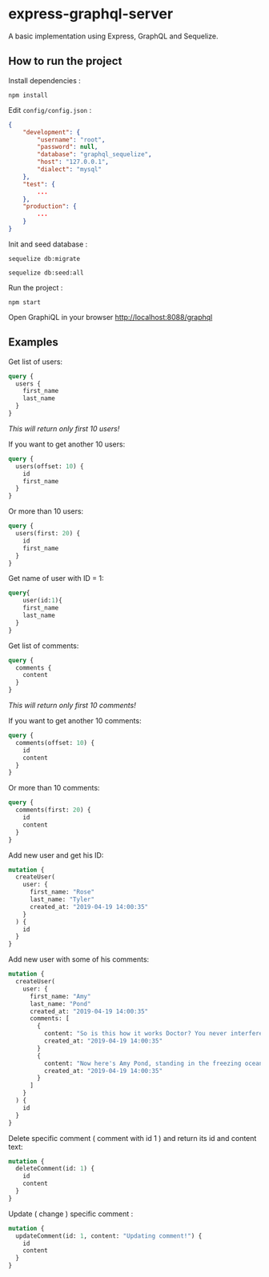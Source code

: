 # express-graphql-server

A basic implementation using Express, GraphQL and Sequelize.

## How to run the project

Install dependencies :

```shell
npm install
```

Edit `config/config.json` :

```json
{
    "development": {
        "username": "root",
        "password": null,
        "database": "graphql_sequelize",
        "host": "127.0.0.1",
        "dialect": "mysql"
    },
    "test": {
        ...
    },
    "production": {
        ...
    }
}
```

Init and seed database :

```shell
sequelize db:migrate

sequelize db:seed:all
```

Run the project :

```shell
npm start
```

Open GraphiQL in your browser [http://localhost:8088/graphql](http://localhost:8088/graphql)

## Examples

Get list of users:

```graphql
query {
  users {
    first_name
    last_name
  }
}
```

_This will return only first 10 users!_

If you want to get another 10 users:

```graphql
query {
  users(offset: 10) {
    id
    first_name
  }
}
```

Or more than 10 users:

```graphql
query {
  users(first: 20) {
    id
    first_name
  }
}
```

Get name of user with ID = 1:

```GraphQL
query{
	user(id:1){
    first_name
    last_name
  }
}
```

Get list of comments:

```graphql
query {
  comments {
    content
  }
}
```

_This will return only first 10 comments!_

If you want to get another 10 comments:

```graphql
query {
  comments(offset: 10) {
    id
    content
  }
}
```

Or more than 10 comments:

```graphql
query {
  comments(first: 20) {
    id
    content
  }
}
```

Add new user and get his ID:

```graphql
mutation {
  createUser(
    user: {
      first_name: "Rose"
      last_name: "Tyler"
      created_at: "2019-04-19 14:00:35"
    }
  ) {
    id
  }
}
```

Add new user with some of his comments:

```graphql
mutation {
  createUser(
    user: {
      first_name: "Amy"
      last_name: "Pond"
      created_at: "2019-04-19 14:00:35"
      comments: [
        {
          content: "So is this how it works Doctor? You never interfere with the affairs of other peoples or planets, unless there are children crying?"
          created_at: "2019-04-19 14:00:35"
        }
        {
          content: "Now here's Amy Pond, standing in the freezing ocean, holding the body of her imaginary friend, and shouting at the sea to make him better."
          created_at: "2019-04-19 14:00:35"
        }
      ]
    }
  ) {
    id
  }
}
```

Delete specific comment ( comment with id 1 ) and return its id and content text:

```graphql
mutation {
  deleteComment(id: 1) {
    id
    content
  }
}
```

Update ( change ) specific comment :

```graphql
mutation {
  updateComment(id: 1, content: "Updating comment!") {
    id
    content
  }
}
```
